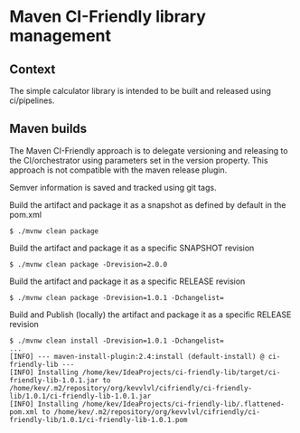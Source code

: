 # Maven CI-Friendly library management

## Context

The simple calculator library is intended to be built and released using ci/pipelines.

## Maven builds

The Maven CI-Friendly approach is to delegate versioning and releasing to the CI/orchestrator using parameters set in the version property. This approach is not compatible with the maven release plugin.

Semver information is saved and tracked using git tags.

Build the artifact and package it as a snapshot as defined by default in the pom.xml
```shell
$ ./mvnw clean package
```

Build the artifact and package it as a specific SNAPSHOT revision
```shell
$ ./mvnw clean package -Drevision=2.0.0
```

Build the artifact and package it as a specific RELEASE revision
```shell
$ ./mvnw clean package -Drevision=1.0.1 -Dchangelist=
```

Build and Publish (locally) the artifact and package it as a specific RELEASE revision
```shell
$ ./mvnw clean install -Drevision=1.0.1 -Dchangelist=
...
[INFO] --- maven-install-plugin:2.4:install (default-install) @ ci-friendly-lib ---
[INFO] Installing /home/kev/IdeaProjects/ci-friendly-lib/target/ci-friendly-lib-1.0.1.jar to /home/kev/.m2/repository/org/kevvlvl/cifriendly/ci-friendly-lib/1.0.1/ci-friendly-lib-1.0.1.jar
[INFO] Installing /home/kev/IdeaProjects/ci-friendly-lib/.flattened-pom.xml to /home/kev/.m2/repository/org/kevvlvl/cifriendly/ci-friendly-lib/1.0.1/ci-friendly-lib-1.0.1.pom

```
